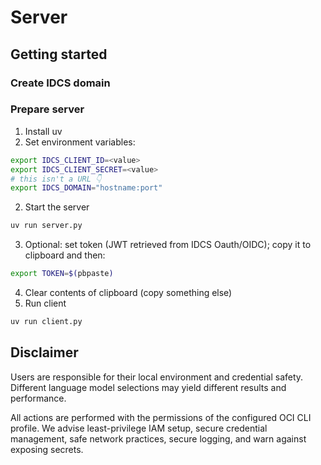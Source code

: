 # Server

## Getting started

### Create IDCS domain

### Prepare server

1. Install uv
2. Set environment variables:
```bash
export IDCS_CLIENT_ID=<value>
export IDCS_CLIENT_SECRET=<value>
# this isn't a URL 👇
export IDCS_DOMAIN="hostname:port"
```
2. Start the server
```bash
uv run server.py
```
3. Optional: set token (JWT retrieved from IDCS Oauth/OIDC);
copy it to clipboard and then:
```bash
export TOKEN=$(pbpaste)
```
4. Clear contents of clipboard (copy something else)
5. Run client
```bash
uv run client.py
```

## Disclaimer

Users are responsible for their local environment and credential safety. Different language model selections
may yield different results and performance.

All actions are performed with the permissions of the configured OCI CLI profile. We advise least-privilege
IAM setup, secure credential management, safe network practices, secure logging, and warn against exposing secrets.
